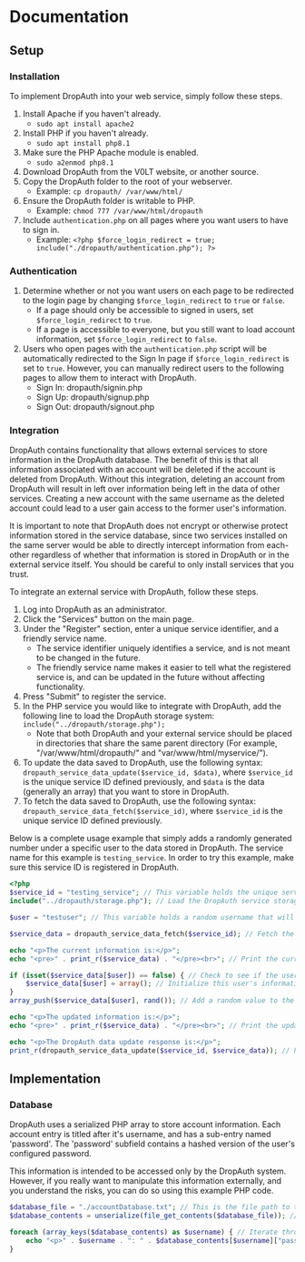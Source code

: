 # Documentation


## Setup

### Installation

To implement DropAuth into your web service, simply follow these steps.

1. Install Apache if you haven't already.
    - `sudo apt install apache2`
2. Install PHP if you haven't already.
    - `sudo apt install php8.1`
3. Make sure the PHP Apache module is enabled.
    - `sudo a2enmod php8.1`
4. Download DropAuth from the V0LT website, or another source.
5. Copy the DropAuth folder to the root of your webserver.
    - Example: `cp dropauth/ /var/www/html/`
6. Ensure the DropAuth folder is writable to PHP.
    - Example: `chmod 777 /var/www/html/dropauth`
7. Include `authentication.php` on all pages where you want users to have to sign in.
    - Example: `<?php $force_login_redirect = true; include("./dropauth/authentication.php"); ?>`

### Authentication

1. Determine whether or not you want users on each page to be redirected to the login page by changing `$force_login_redirect` to `true` or `false`.
    - If a page should only be accessible to signed in users, set `$force_login_redirect` to `true`.
    - If a page is accessible to everyone, but you still want to load account information, set `$force_login_redirect` to `false`.
2. Users who open pages with the `authentication.php` script will be automatically redirected to the Sign In page if `$force_login_redirect` is set to `true`. However, you can manually redirect users to the following pages to allow them to interact with DropAuth.
    - Sign In: dropauth/signin.php
    - Sign Up: dropauth/signup.php
    - Sign Out: dropauth/signout.php

### Integration

DropAuth contains functionality that allows external services to store information in the DropAuth database. The benefit of this is that all information associated with an account will be deleted if the account is deleted from DropAuth. Without this integration, deleting an account from DropAuth will result in left over information being left in the data of other services. Creating a new account with the same username as the deleted account could lead to a user gain access to the former user's information.

It is important to note that DropAuth does not encrypt or otherwise protect information stored in the service database, since two services installed on the same server would be able to directly intercept information from each-other regardless of whether that information is stored in DropAuth or in the external service itself. You should be careful to only install services that you trust.

To integrate an external service with DropAuth, follow these steps.

1. Log into DropAuth as an administrator.
2. Click the "Services" button on the main page.
3. Under the "Register" section, enter a unique service identifier, and a friendly service name.
    - The service identifier uniquely identifies a service, and is not meant to be changed in the future.
    - The friendly service name makes it easier to tell what the registered service is, and can be updated in the future without affecting functionality.
4. Press "Submit" to register the service.
5. In the PHP service you would like to integrate with DropAuth, add the following line to load the DropAuth storage system: `include("../dropauth/storage.php");`
    - Note that both DropAuth and your external service should be placed in directories that share the same parent directory (For example, "/var/www/html/dropauth/" and "var/www/html/myservice/").
6. To update the data saved to DropAuth, use the following syntax: `dropauth_service_data_update($service_id, $data)`, where `$service_id` is the unique service ID defined previously, and `$data` is the data (generally an array) that you want to store in DropAuth.
7. To fetch the data saved to DropAuth, use the following syntax: `dropauth_service_data_fetch($service_id)`, where `$service_id` is the unique service ID defined previously.

Below is a complete usage example that simply adds a randomly generated number under a specific user to the data stored in DropAuth. The service name for this example is `testing_service`. In order to try this example, make sure this service ID is registered in DropAuth.

```php
<?php
$service_id = "testing_service"; // This variable holds the unique service ID as defined in the DropAuth service database.
include("../dropauth/storage.php"); // Load the DropAuth service storage support script.

$user = "testuser"; // This variable holds a random username that will be used in this script for demonstration purposes. In production, this value would be replaced with DropAuth authentication to get the username of the user who is currently signed in.

$service_data = dropauth_service_data_fetch($service_id); // Fetch the current information stored in DropAuth for this service.

echo "<p>The current information is:</p>";
echo "<pre>" . print_r($service_data) . "</pre><br>"; // Print the current service data.

if (isset($service_data[$user]) == false) { // Check to see if the username set previously doesn't exist yet in the service data.
    $service_data[$user] = array(); // Initialize this user's information to an empty array.
}
array_push($service_data[$user], rand()); // Add a random value to the current service data for the username set previously.

echo "<p>The updated information is:</p>";
echo "<pre>" . print_r($service_data) . "</pre><br>"; // Print the updated service data.

echo "<p>The DropAuth data update response is:</p>";
print_r(dropauth_service_data_update($service_id, $service_data)); // Push the updated service data to the DropAuth storage system.
```


## Implementation

### Database

DropAuth uses a serialized PHP array to store account information. Each account entry is titled after it's username, and has a sub-entry named 'password'. The 'password' subfield contains a hashed version of the user's configured password.

This information is intended to be accessed only by the DropAuth system. However, if you really want to manipulate this information externally, and you understand the risks, you can do so using this example PHP code.

```PHP
$database_file = "./accountDatabase.txt"; // This is the file path to the account database.
$database_contents = unserialize(file_get_contents($database_file)); // This loads the account database from the specified file.

foreach (array_keys($database_contents) as $username) { // Iterate through each account in the database.
    echo "<p>" . $username . ": " . $database_contents[$username]["password"] . "</p>"; // Print each username, and it's associated password hash.
}
```
